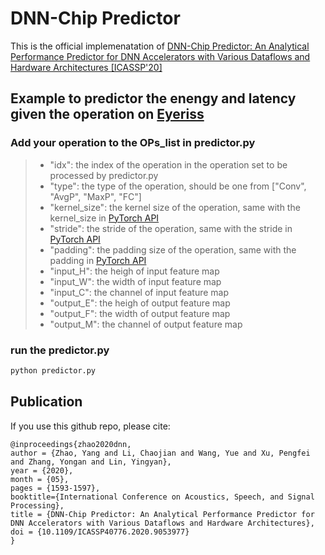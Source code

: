 # DNN-Chip Predictor
This is the official implemenatation of [DNN-Chip Predictor: An Analytical Performance Predictor for DNN Accelerators with Various Dataflows and Hardware Architectures [ICASSP'20]](https://arxiv.org/abs/2002.11270)

## Example to predictor the enengy and latency given the operation on [Eyeriss](https://eyeriss.mit.edu/)

### Add your operation to the OPs_list in predictor.py
> + "idx": the index of the operation in the operation set to be processed by predictor.py
> + "type": the type of the operation, should be one from ["Conv", "AvgP", "MaxP", "FC"]
> + "kernel_size": the kernel size of the operation, same with the kernel_size in [PyTorch API](https://pytorch.org/docs/stable/generated/torch.nn.Conv2d.html)
> + "stride": the stride of the operation, same with the stride in [PyTorch API](https://pytorch.org/docs/stable/generated/torch.nn.Conv2d.html)
> + "padding": the padding size of the operation, same with the padding in [PyTorch API](https://pytorch.org/docs/stable/generated/torch.nn.Conv2d.html)
> + "input_H": the heigh of input feature map 
> + "input_W": the width of input feature map 
> + "input_C": the channel of input feature map 
> + "output_E": the heigh of output feature map 
> + "output_F": the width of output feature map 
> + "output_M": the channel of output feature map 

### run the predictor.py
```bash
python predictor.py
```

## Publication

If you use this github repo, please cite:
```
@inproceedings{zhao2020dnn,
author = {Zhao, Yang and Li, Chaojian and Wang, Yue and Xu, Pengfei and Zhang, Yongan and Lin, Yingyan},
year = {2020},
month = {05},
pages = {1593-1597},
booktitle={International Conference on Acoustics, Speech, and Signal Processing},
title = {DNN-Chip Predictor: An Analytical Performance Predictor for DNN Accelerators with Various Dataflows and Hardware Architectures},
doi = {10.1109/ICASSP40776.2020.9053977}
}
```
